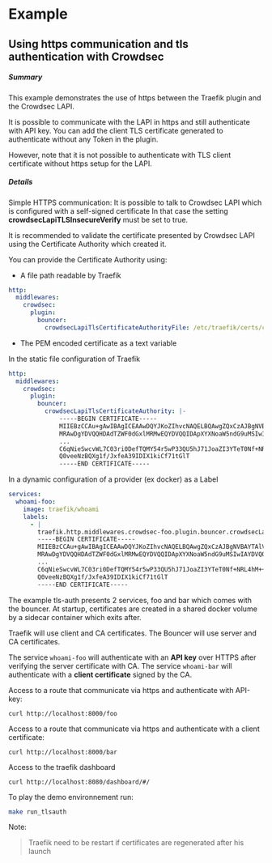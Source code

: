 # Example
## Using https communication and tls authentication with Crowdsec

##### Summary
This example demonstrates the use of https between the Traefik plugin and the Crowdsec LAPI.

It is possible to communicate with the LAPI in https and still authenticate with API key.
You can add the client TLS certificate generated to authenticate without any Token in the plugin.

However, note that it is not possible to authenticate with TLS client certificate without https setup for the LAPI.

##### Details

Simple HTTPS communication: It is possible to talk to Crowdsec LAPI which is configured with a self-signed certificate
In that case the setting **crowdsecLapiTLSInsecureVerify** must be set to true.

It is recommended to validate the certificate presented by Crowdsec LAPI using the Certificate Authority which created it.

You can provide the Certificate Authority using:
* A file path readable by Traefik
```yaml
http:
  middlewares:
    crowdsec:
      plugin:
        bouncer:
          crowdsecLapiTlsCertificateAuthorityFile: /etc/traefik/certs/crowdsecCA.pem
```
* The PEM encoded certificate as a text variable

In the static file configuration of Traefik
```yaml
http:
  middlewares:
    crowdsec:
      plugin:
        bouncer:
          crowdsecLapiTlsCertificateAuthority: |-
              -----BEGIN CERTIFICATE-----
              MIIEBzCCAu+gAwIBAgICEAAwDQYJKoZIhvcNAQELBQAwgZQxCzAJBgNVBAYTAlVT
              MRAwDgYDVQQHDAdTZWF0dGxlMRMwEQYDVQQIDApXYXNoaW5ndG9uMSIwIAYDVQQK
              ...
              C6qNieSwcvWL7C03ri0DefTQMY54r5wP33QU5hJ71JoaZI3YTeT0Nf+NRL4hM++w
              Q0veeNzBQXg1f/JxfeA39IDIX1kiCf71tGlT
              -----END CERTIFICATE-----
```
In a dynamic configuration of a provider (ex docker) as a Label
```yaml
services:
  whoami-foo:
    image: traefik/whoami
    labels:
      - |
        traefik.http.middlewares.crowdsec-foo.plugin.bouncer.crowdsecLapiTlsCertificateAuthority=
        -----BEGIN CERTIFICATE-----
        MIIEBzCCAu+gAwIBAgICEAAwDQYJKoZIhvcNAQELBQAwgZQxCzAJBgNVBAYTAlVT
        MRAwDgYDVQQHDAdTZWF0dGxlMRMwEQYDVQQIDApXYXNoaW5ndG9uMSIwIAYDVQQK
        ...
        C6qNieSwcvWL7C03ri0DefTQMY54r5wP33QU5hJ71JoaZI3YTeT0Nf+NRL4hM++w
        Q0veeNzBQXg1f/JxfeA39IDIX1kiCf71tGlT
        -----END CERTIFICATE-----
```

The example tls-auth presents 2 services, foo and bar which comes with the bouncer.
At startup, certificates are created in a shared docker volume by a sidecar container which exits after.

Traefik will use client and CA certificates.
The Bouncer will use server and CA certificates.

The service `whoami-foo` will authenticate with an **API key** over HTTPS after verifying the server certificate with CA.
The service `whoami-bar` will authenticate with a **client certificate** signed by the CA.

Access to a route that communicate via https and authenticate with API-key:
```
curl http://localhost:8000/foo
```
Access to a route that communicate via https and authenticate with a client certificate:
```
curl http://localhost:8000/bar
```
Access to the traefik dashboard
```
curl http://localhost:8080/dashboard/#/
```

To play the demo environnement run:
```bash
make run_tlsauth
```

Note:
> Traefik need to be restart if certificates are regenerated after his launch